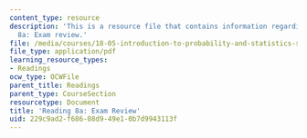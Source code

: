 ```yaml
---
content_type: resource
description: 'This is a resource file that contains information regarding reading
  8a: Exam review.'
file: /media/courses/18-05-introduction-to-probability-and-statistics-spring-2014/229c9ad2f68608d949e10b7d9943113f_MIT18_05S14_Reading8a.pdf
file_type: application/pdf
learning_resource_types:
- Readings
ocw_type: OCWFile
parent_title: Readings
parent_type: CourseSection
resourcetype: Document
title: 'Reading 8a: Exam Review'
uid: 229c9ad2-f686-08d9-49e1-0b7d9943113f
---
```

